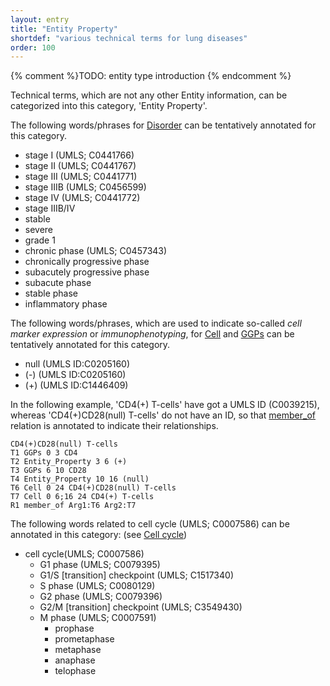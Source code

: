 ```yaml
---
layout: entry
title: "Entity Property"
shortdef: "various technical terms for lung diseases"
order: 100
---
```


{% comment %}TODO: entity type introduction {% endcomment %}

<!-- details -->

Technical terms, which are not any other Entity information, can be categorized into this category, 'Entity Property'.

The following words/phrases for [Disorder]() can be tentatively annotated for this category.
- stage I (UMLS; C0441766)
- stage II (UMLS; C0441767)
- stage III (UMLS; C0441771)
- stage IIIB (UMLS; C0456599)
- stage IV (UMLS; C0441772)
- stage IIIB/IV 
- stable
- severe
- grade 1
- chronic phase (UMLS; C0457343)
- chronically progressive phase
- subacutely progressive phase
- subacute phase
- stable phase
- inflammatory phase

<!---
~~~ ann
stage I lung cancer
T1 Entity_Property 0 7 stage I
T2 Disorder 8 19 lung cancer
T3 Disorder 0 19 stage I lung cancer
R1 member_of Arg1:T3 Arg2:T2
~~~
~~~ ann
chemo-naïve stage IIIB/IV NSCLC
T1 Entity_Property 12 22 stage IIIB
T2 Entity_Property 12 18;23 25 stage IV
T3 Disorder 26 31 NSCLC
T4 Disorder 12 22;25 31 stage IIIB NSCLC
T5 Disorder 12 18;23 31 stage IV NSCLC
R1 member_of Arg1:T4 Arg2:T3
R2 member_of Arg1:T5 Arg2:T3
~~~
--->


The following words/phrases, which are used to indicate so-called *cell marker expression* or *immunophenotyping*, for [Cell]() and [GGPs]() can be tentatively annotated for this category.

- null (UMLS ID:C0205160)
- (-) (UMLS ID:C0205160)
- (+) (UMLS ID:C1446409)

In the following example, 'CD4(+) T-cells' have got a UMLS ID (C0039215), whereas 'CD4(+)CD28(null) T-cells' do not have an ID, so that [member_of]() relation is annotated to indicate their relationships.
~~~ ann
CD4(+)CD28(null) T-cells
T1 GGPs 0 3 CD4
T2 Entity_Property 3 6 (+)
T3 GGPs 6 10 CD28
T4 Entity_Property 10 16 (null)
T6 Cell 0 24 CD4(+)CD28(null) T-cells
T7 Cell 0 6;16 24 CD4(+) T-cells
R1 member_of Arg1:T6 Arg2:T7
~~~

The following words related to cell cycle (UMLS; C0007586) can be annotated in this category: (see <a href="https://en.wikipedia.org/wiki/Cell_cycle">Cell cycle</a>)
- cell cycle(UMLS; C0007586)
  - G1 phase (UMLS; C0079395)
  - G1/S [transition] checkpoint (UMLS; C1517340)
  - S phase (UMLS; C0080129)
  - G2 phase (UMLS; C0079396)
  - G2/M [transition] checkpoint (UMLS; C3549430)
  - M phase (UMLS; C0007591)
    - prophase 
    - prometaphase
    - metaphase 
    - anaphase 
    - telophase
